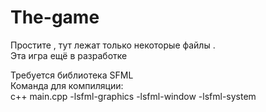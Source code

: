 # The-game
Простите , тут лежат только некоторые файлы .                
Эта игра ещё в разработке
                        
                        
Требуется библиотека SFML                 
Команда для компиляции:                                   
c++ main.cpp -lsfml-graphics -lsfml-window -lsfml-system
